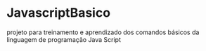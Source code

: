 # JavascriptBasico
projeto para treinamento e aprendizado dos comandos básicos da linguagem de programação Java Script
